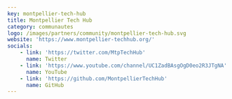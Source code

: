 ```yaml
---
key: montpellier-tech-hub
title: Montpellier Tech Hub
category: communautes
logo: /images/partners/community/montpellier-tech-hub.svg
website: 'https://www.montpellier-techhub.org/'
socials:  
    - link: 'https://twitter.com/MtpTechHub' 
      name: Twitter
    - link: 'https://www.youtube.com/channel/UC1ZadBAsgOgD0eo2R3JTgNA'
      name: YouTube
    - link: 'https://github.com/MontpellierTechHub'
      name: GitHub
---
```

